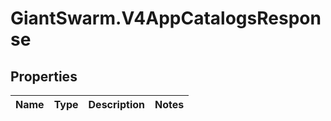 # GiantSwarm.V4AppCatalogsResponse

## Properties
Name | Type | Description | Notes
------------ | ------------- | ------------- | -------------


